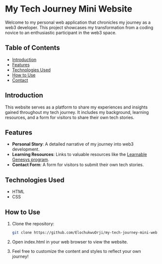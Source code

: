 # My Tech Journey Mini Website

Welcome to my personal web application that chronicles my journey as a web3 developer. This project showcases my transformation from a coding novice to an enthusiastic participant in the web3 space.

## Table of Contents

- [Introduction](#introduction)
- [Features](#features)
- [Technologies Used](#technologies-used)
- [How to Use](#how-to-use)
- [Contact](#contact)

## Introduction

This website serves as a platform to share my experiences and insights gained throughout my tech journey. It includes my background, learning resources, and a form for visitors to share their own tech stories.

## Features

- **Personal Story**: A detailed narrative of my journey into web3 development.
- **Learning Resources**: Links to valuable resources like the [Learnable Genesys program](https://learnable.genesystechhub.com/).
- **Contact Form**: A form for visitors to submit their own tech stories.

## Technologies Used

- HTML
- CSS

## How to Use

1. Clone the repository:
   ```bash
   git clone https://github.com/ElochukwuOrji/my-tech-journey-mini-website.git
   ```
2. Open index.html in your web browser to view the website.

3. Feel free to customize the content and styles to reflect your own journey!
   
